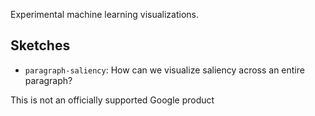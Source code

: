 Experimental machine learning visualizations.

## Sketches

- `paragraph-saliency`: How can we visualize saliency across an entire paragraph?


This is not an officially supported Google product


